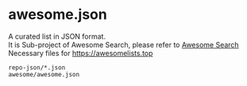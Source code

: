 awesome.json
==
A curated list in JSON format.  
It is Sub-project of Awesome Search, please refer to [Awesome Search](https://github.com/lockys/awesome-search)
Necessary files for https://awesomelists.top

```
repo-json/*.json
awesome/awesome.json
```
